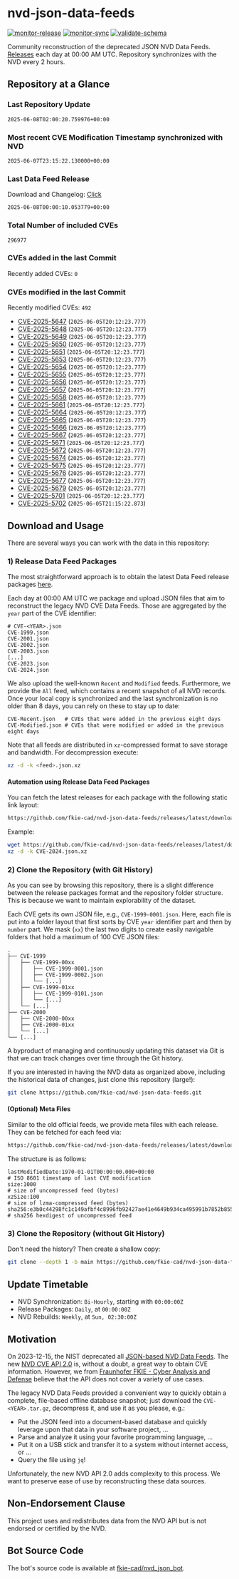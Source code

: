 # nvd-json-data-feeds

[![monitor-release](https://github.com/fkie-cad/nvd-json-data-feeds/actions/workflows/monitor_release.yml/badge.svg)](https://github.com/fkie-cad/nvd-json-data-feeds/actions/workflows/monitor_release.yml)
[![monitor-sync](https://github.com/fkie-cad/nvd-json-data-feeds/actions/workflows/monitor_sync.yml/badge.svg)](https://github.com/fkie-cad/nvd-json-data-feeds/actions/workflows/monitor_sync.yml)
[![validate-schema](https://github.com/fkie-cad/nvd-json-data-feeds/actions/workflows/validate_schema.yml/badge.svg)](https://github.com/fkie-cad/nvd-json-data-feeds/actions/workflows/validate_schema.yml)

Community reconstruction of the deprecated JSON NVD Data Feeds.
[Releases](https://github.com/fkie-cad/nvd-json-data-feeds/releases/latest) each day at 00:00 AM UTC.
Repository synchronizes with the NVD every 2 hours.

## Repository at a Glance

### Last Repository Update

```plain
2025-06-08T02:00:20.759976+00:00
```

### Most recent CVE Modification Timestamp synchronized with NVD

```plain
2025-06-07T23:15:22.130000+00:00
```

### Last Data Feed Release

Download and Changelog: [Click](https://github.com/fkie-cad/nvd-json-data-feeds/releases/latest)

```plain
2025-06-08T00:00:10.053779+00:00
```

### Total Number of included CVEs

```plain
296977
```

### CVEs added in the last Commit

Recently added CVEs: `0`



### CVEs modified in the last Commit

Recently modified CVEs: `492`

- [CVE-2025-5647](CVE-2025/CVE-2025-56xx/CVE-2025-5647.json) (`2025-06-05T20:12:23.777`)
- [CVE-2025-5648](CVE-2025/CVE-2025-56xx/CVE-2025-5648.json) (`2025-06-05T20:12:23.777`)
- [CVE-2025-5649](CVE-2025/CVE-2025-56xx/CVE-2025-5649.json) (`2025-06-05T20:12:23.777`)
- [CVE-2025-5650](CVE-2025/CVE-2025-56xx/CVE-2025-5650.json) (`2025-06-05T20:12:23.777`)
- [CVE-2025-5651](CVE-2025/CVE-2025-56xx/CVE-2025-5651.json) (`2025-06-05T20:12:23.777`)
- [CVE-2025-5653](CVE-2025/CVE-2025-56xx/CVE-2025-5653.json) (`2025-06-05T20:12:23.777`)
- [CVE-2025-5654](CVE-2025/CVE-2025-56xx/CVE-2025-5654.json) (`2025-06-05T20:12:23.777`)
- [CVE-2025-5655](CVE-2025/CVE-2025-56xx/CVE-2025-5655.json) (`2025-06-05T20:12:23.777`)
- [CVE-2025-5656](CVE-2025/CVE-2025-56xx/CVE-2025-5656.json) (`2025-06-05T20:12:23.777`)
- [CVE-2025-5657](CVE-2025/CVE-2025-56xx/CVE-2025-5657.json) (`2025-06-05T20:12:23.777`)
- [CVE-2025-5658](CVE-2025/CVE-2025-56xx/CVE-2025-5658.json) (`2025-06-05T20:12:23.777`)
- [CVE-2025-5661](CVE-2025/CVE-2025-56xx/CVE-2025-5661.json) (`2025-06-05T20:12:23.777`)
- [CVE-2025-5664](CVE-2025/CVE-2025-56xx/CVE-2025-5664.json) (`2025-06-05T20:12:23.777`)
- [CVE-2025-5665](CVE-2025/CVE-2025-56xx/CVE-2025-5665.json) (`2025-06-05T20:12:23.777`)
- [CVE-2025-5666](CVE-2025/CVE-2025-56xx/CVE-2025-5666.json) (`2025-06-05T20:12:23.777`)
- [CVE-2025-5667](CVE-2025/CVE-2025-56xx/CVE-2025-5667.json) (`2025-06-05T20:12:23.777`)
- [CVE-2025-5671](CVE-2025/CVE-2025-56xx/CVE-2025-5671.json) (`2025-06-05T20:12:23.777`)
- [CVE-2025-5672](CVE-2025/CVE-2025-56xx/CVE-2025-5672.json) (`2025-06-05T20:12:23.777`)
- [CVE-2025-5674](CVE-2025/CVE-2025-56xx/CVE-2025-5674.json) (`2025-06-05T20:12:23.777`)
- [CVE-2025-5675](CVE-2025/CVE-2025-56xx/CVE-2025-5675.json) (`2025-06-05T20:12:23.777`)
- [CVE-2025-5676](CVE-2025/CVE-2025-56xx/CVE-2025-5676.json) (`2025-06-05T20:12:23.777`)
- [CVE-2025-5677](CVE-2025/CVE-2025-56xx/CVE-2025-5677.json) (`2025-06-05T20:12:23.777`)
- [CVE-2025-5679](CVE-2025/CVE-2025-56xx/CVE-2025-5679.json) (`2025-06-05T20:12:23.777`)
- [CVE-2025-5701](CVE-2025/CVE-2025-57xx/CVE-2025-5701.json) (`2025-06-05T20:12:23.777`)
- [CVE-2025-5702](CVE-2025/CVE-2025-57xx/CVE-2025-5702.json) (`2025-06-05T21:15:22.873`)


## Download and Usage

There are several ways you can work with the data in this repository:

### 1) Release Data Feed Packages

The most straightforward approach is to obtain the latest Data Feed release packages [here](https://github.com/fkie-cad/nvd-json-data-feeds/releases/latest).

Each day at 00:00 AM UTC we package and upload JSON files that aim to reconstruct the legacy NVD CVE Data Feeds.
Those are aggregated by the `year` part of the CVE identifier:

```
# CVE-<YEAR>.json
CVE-1999.json
CVE-2001.json
CVE-2002.json
CVE-2003.json
[...]
CVE-2023.json
CVE-2024.json
```

We also upload the well-known `Recent` and `Modified` feeds.
Furthermore, we provide the `All` feed, which contains a recent snapshot of all NVD records.
Once your local copy is synchronized and the last synchronization is no older than 8 days, you can rely on these to stay up to date:

```plain
CVE-Recent.json   # CVEs that were added in the previous eight days
CVE-Modified.json # CVEs that were modified or added in the previous eight days
```

Note that all feeds are distributed in `xz`-compressed format to save storage and bandwidth.
For decompression execute:

```sh
xz -d -k <feed>.json.xz
```

#### Automation using Release Data Feed Packages

You can fetch the latest releases for each package with the following static link layout:

```sh
https://github.com/fkie-cad/nvd-json-data-feeds/releases/latest/download/CVE-<YEAR>.json.xz
```

Example:

```sh
wget https://github.com/fkie-cad/nvd-json-data-feeds/releases/latest/download/CVE-2024.json.xz
xz -d -k CVE-2024.json.xz
```

### 2) Clone the Repository (with Git History)

As you can see by browsing this repository, there is a slight difference between the release packages format and the repository folder structure.
This is because we want to maintain explorability of the dataset.

Each CVE gets its own JSON file, e.g., `CVE-1999-0001.json`.
Here, each file is put into a folder layout that first sorts by CVE `year` identifier part and then by `number` part.
We mask (`xx`) the last two digits to create easily navigable folders that hold a maximum of 100 CVE JSON files:

```plain
.
├── CVE-1999
│   ├── CVE-1999-00xx
│   │   ├── CVE-1999-0001.json
│   │   ├── CVE-1999-0002.json
│   │   └── [...]
│   ├── CVE-1999-01xx
│   │   ├── CVE-1999-0101.json
│   │   └── [...]
│   └── [...]
├── CVE-2000
│   ├── CVE-2000-00xx
│   ├── CVE-2000-01xx
│   └── [...]
└── [...]
```

A byproduct of managing and continuously updating this dataset via Git is that we can track changes over time through the Git history.

If you are interested in having the NVD data as organized above, including the historical data of changes, just clone this repository (large!):

```sh
git clone https://github.com/fkie-cad/nvd-json-data-feeds.git
```

#### (Optional) Meta Files

Similar to the old official feeds, we provide meta files with each release. They can be fetched for each feed via:

```sh
https://github.com/fkie-cad/nvd-json-data-feeds/releases/latest/download/CVE-<YEAR>.meta
```

The structure is as follows:

```plain
lastModifiedDate:1970-01-01T00:00:00.000+00:00                          # ISO 8601 timestamp of last CVE modification
size:1000                                                               # size of uncompressed feed (bytes)
xzSize:100                                                              # size of lzma-compressed feed (bytes)
sha256:e3b0c44298fc1c149afbf4c8996fb92427ae41e4649b934ca495991b7852b855 # sha256 hexdigest of uncompressed feed
```

### 3) Clone the Repository (without Git History)

Don't need the history? Then create a shallow copy:

```sh
git clone --depth 1 -b main https://github.com/fkie-cad/nvd-json-data-feeds.git
```


## Update Timetable

* NVD Synchronization: `Bi-Hourly`, starting with `00:00:00Z`
* Release Packages: `Daily`, at `00:00:00Z`
* NVD Rebuilds: `Weekly`, at `Sun, 02:30:00Z`


## Motivation

On 2023-12-15, the NIST deprecated all [JSON-based NVD Data Feeds](https://nvd.nist.gov/vuln/data-feeds#divRetirementBanner-1).
The new [NVD CVE API 2.0](https://nvd.nist.gov/developers/vulnerabilities) is, without a doubt, a great way to obtain CVE information.
However, we from [Fraunhofer FKIE - Cyber Analysis and Defense](https://www.fkie.fraunhofer.de/en/departments/cad.html) believe that the API does not cover a variety of use cases.

The legacy NVD Data Feeds provided a convenient way to quickly obtain a complete, file-based offline database snapshot; just download the `CVE-<YEAR>.tar.gz`, decompress it, and use it as you please, e.g.:

- Put the JSON feed into a document-based database and quickly leverage upon that data in your software project, ...
- Parse and analyze it using your favorite programming language, ...
- Put it on a USB stick and transfer it to a system without internet access, or ...
- Query the file using `jq`!

Unfortunately, the new NVD API 2.0 adds complexity to this process.
We want to preserve ease of use by reconstructing these data sources.

## Non-Endorsement Clause

This project uses and redistributes data from the NVD API but is not endorsed or certified by the NVD.

## Bot Source Code

The bot's source code is available at [fkie-cad/nvd\_json\_bot](https://github.com/fkie-cad/nvd_json_bot).
